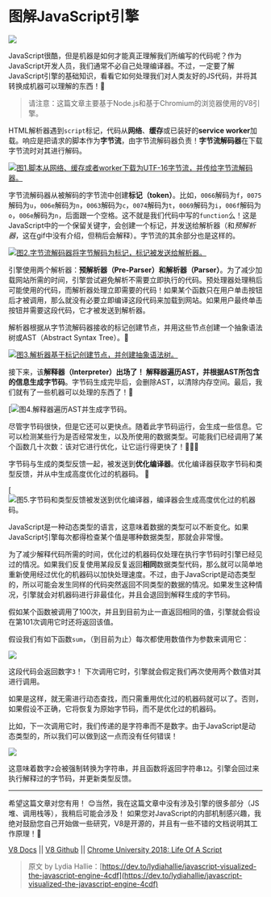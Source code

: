 # 图解JavaScript引擎

![](media/15959140166340/15959140708898.jpg)

JavaScript很酷，但是机器是如何才能真正理解我们所编写的代码呢？作为JavaScript开发人员，我们通常不必自己处理编译器。不过，一定要了解JavaScript引擎的基础知识，看看它如何处理我们对人类友好的JS代码，并将其转换成机器可以理解的东西！🥳

> 请注意：这篇文章主要基于Node.js和基于Chromium的浏览器使用的V8引擎。

HTML解析器遇到`script`标记，代码从**网络**、**缓存**或已装好的**service worker**加载。响应是把请求的脚本作为**字节流**，由字节流解码器负责！**字节流解码器**在下载字节流时对其进行解码。

[![图1.脚本从网络、缓存或者worker下载为UTF-16字节流，并传给字节流解码器。](media/15959140166340/e1.gif)](media/15959140166340/e1.gif)

字节流解码器从被解码的字节流中创建**标记（token）**。比如，`0066`解码为`f`，`0075`解码为`u`，`006e`解码为`n`，`0063`解码为`c`，`0074`解码为`t`，`0069`解码为`i`，`006f`解码为`o`，`006e`解码为`n`，后面跟一个空格。这不就是我们代码中写的`function`么！这是JavaScript中的一个保留关键字，会创建一个标记，并发送给解析器（和*预解析器*，这在gif中没有介绍，但稍后会解释）。字节流的其余部分也是这样的。

[![图2.字节流解码器将字节解码为标记，标记被发送给解析器。](media/15959140166340/e2.gif)](media/15959140166340/e2.gif)

引擎使用两个解析器：**预解析器（Pre-Parser）**和**解析器（Parser）**。为了减少加载网站所需的时间，引擎尝试避免解析不需要立即执行的代码。预处理器处理稍后可能使用的代码，而解析器处理立即需要的代码！如果某个函数只在用户单击按钮后才被调用，那么就没有必要立即编译这段代码来加载到网站。如果用户最终单击按钮并需要这段代码，它才被发送到解析器。

解析器根据从字节流解码器接收的标记创建节点，并用这些节点创建一个抽象语法树或AST（Abstract Syntax Tree）。🌳

[![图3.解析器基于标记创建节点，并创建抽象语法树。](media/15959140166340/e3.gif)](media/15959140166340/e3.gif)

接下来，该**解释器（Interpreter）**出场了！ 解释器遍历AST，并根据AST所包含的信息生成**字节码**。字节码生成完毕后，会删除AST，以清除内存空间。最后，我们就有了一些机器可以处理的东西了！🎉

[![图4.解释器遍历AST并生成字节码。](media/15959140166340/e4.gif)

尽管字节码很快，但是它还可以更快点。随着此字节码运行，会生成一些信息。它可以检测某些行为是否经常发生，以及所使用的数据类型。可能我们已经调用了某个函数几十次数：该对它进行优化，让它运行得更快了！🏃🏽‍♀️ 

字节码与生成的类型反馈一起，被发送到**优化编译器**。优化编译器获取字节码和类型反馈，并从中生成高度优化过的机器码。  🚀

[![图5.字节码和类型反馈被发送到优化编译器，编译器会生成高度优化过的机器码。](media/15959140166340/e5.gif)

JavaScript是一种动态类型的语言，这意味着数据的类型可以不断变化。如果JavaScript引擎每次都得检查某个值是哪种数据类型，那就会非常慢。

为了减少解释代码所需的时间，优化过的机器码仅处理在执行字节码时引擎已经见过的情况。如果我们反复使用某段反复返回**相同**数据类型代码，那么就可以简单地重新使用经过优化的机器码以加快处理速度。不过，由于JavaScript是动态类型的，所以可能会发生同样的代码突然返回不同类型的数据的情况。如果发生这种情况，引擎就会对机器码进行非最佳化，并且会退回到解释生成的字节码。

假如某个函数被调用了100次，并且到目前为止一直返回相同的值，引擎就会假设在第101次调用它时还将返回该值。

假设我们有如下函数`sum`，（到目前为止）每次都使用数值作为参数来调用它：

[![](media/15959140166340/dhiaau4lo3n457yqud4o.png)](media/15959140166340/dhiaau4lo3n457yqud4o.png)

这段代码会返回数字`3`！ 下次调用它时，引擎就会假定我们再次使用两个数值对其进行调用。

如果是这样，就无需进行动态查找，而只需重用优化过的机器码就可以了。否则，如果假设不正确，它将恢复为原始字节码，而不是优化过的机器码。

比如，下一次调用它时，我们传递的是字符串而不是数字。由于JavaScript是动态类型的，所以我们可以做到这一点而没有任何错误！

[![](media/15959140166340/zugnjsg813urbj6vr4iy.png)](media/15959140166340/zugnjsg813urbj6vr4iy.png)

这意味着数字`2`会被强制转换为字符串，并且函数将返回字符串`12`。引擎会回过来执行解释过的字节码，并更新类型反馈。


-------


希望这篇文章对您有用！ 😊当然，我在这篇文章中没有涉及引擎的很多部分（JS堆、调用栈等），我稍后可能会涉及！ 如果您对JavaScript的内部机制感兴趣，我绝对鼓励您自己开始做一些研究，V8是开源的，并且有一些不错的文档说明其工作原理！🤖

[V8 Docs](https://v8.dev/) || [V8 Github](https://github.com/v8/v8) || [Chrome University 2018: Life Of A Script](https://www.youtube.com/watch?v=voDhHPNMEzg&t=729s%3Cbr%3E%0A)

> 原文 by Lydia Hallie：[https://dev.to/lydiahallie/javascript-visualized-the-javascript-engine-4cdf](https://dev.to/lydiahallie/javascript-visualized-the-javascript-engine-4cdf)